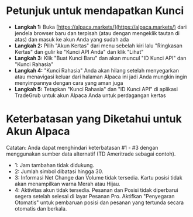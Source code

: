# **Petunjuk untuk mendapatkan Kunci**
- **Langkah 1:** Buka [https://alpaca.markets/](https://alpaca.markets/) dari jendela browser baru dan terpisah (atau dengan mengeklik tautan di atas) dan masuk ke akun Anda yang sudah ada
- **Langkah 2:** Pilih "Akun Kertas" dari menu sebelah kiri lalu "Ringkasan Kertas" dan gulir ke "Kunci API Anda" dan klik "Lihat"
- **Langkah 3:** Klik "Buat Kunci Baru" dan akan muncul "ID Kunci API" dan "Kunci Rahasia"
- **Langkah 4:** "Kunci Rahasia" Anda akan hilang setelah menyegarkan atau menavigasi keluar dari halaman Alpaca ini jadi Anda mungkin ingin menyimpannya dengan cara yang aman juga
- **Langkah 5:** Tetapkan "Kunci Rahasia" dan "ID Kunci API" di aplikasi TradeGrub untuk akun Alpaca Anda untuk perdagangan kertas

# Keterbatasan yang Diketahui untuk Akun Alpaca
Catatan: Anda dapat menghindari keterbatasan #1 - #3 dengan menggunakan sumber data alternatif (TD Ameritrade sebagai contoh).
- 1: Jam tambahan tidak didukung.
- 2: Jumlah simbol dibatasi hingga 30.
- 3: Informasi Net Change dan Volume tidak tersedia. Kartu posisi tidak akan menampilkan warna Merah atau Hijau.
- 4: Aktivitas akun tidak tersedia. Pesanan dan Posisi tidak diperbarui segera setelah selesai di layar Pesanan Pro. Aktifkan "Penyegaran Otomatis" untuk pembaruan posisi dan pesanan yang tertunda secara otomatis dan berkala.

